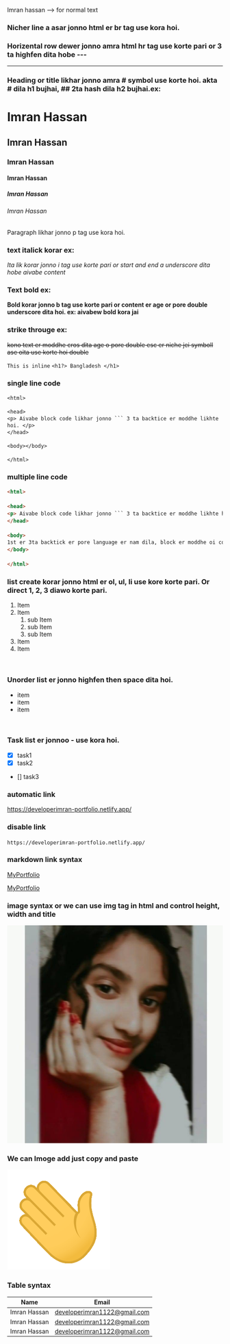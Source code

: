 <!-- Markdown Tutorial -->
Imran hassan --> for normal text </br>
### Nicher line a asar jonno html er br tag use kora hoi.</br>
### Horizental row dewer jonno amra html hr tag use korte pari or 3 ta highfen dita hobe ---

---

### Heading or title likhar jonno amra # symbol use korte hoi. akta # dila h1 bujhai, ## 2ta hash dila h2 bujhai.ex:
# Imran Hassan
## Imran Hassan
### Imran Hassan
#### Imran Hassan
##### Imran Hassan
###### Imran Hassan

<p>Paragraph likhar jonno p tag use kora hoi.</p>

### text italick korar ex: 
<i>Ita lik korar jonno i tag use korte pari or start and end a underscore dita hobe aivabe _content_ </i>

### Text bold ex: 
<b>Bold korar jonno b tag use korte pari or content er age or pore double underscore dita hoi. ex: __aivabew bold kora jai__</b>

### strike througe ex: 
~~kono text er moddhe cros dita age o pore double esc er niche jei symboll ase oita use korte hoi double~~

`This is inline`
`<h1?> Bangladesh </h1>`

### single line code
```
<html>

<head>
<p> Aivabe block code likhar jonno ``` 3 ta backtice er moddhe likhte hoi. </p>
</head>

<body></body>

</html>
```

### multiple line code
```html
<html>

<head>
<p> Aivabe block code likhar jonno ``` 3 ta backtice er moddhe likhte hoi. </p>
</head>

<body>
1st er 3ta backtick er pore language er nam dila, block er moddhe oi code er style a code gulo show hobe. ex: ```html, ```css, ```javascript
</body>

</html>
```

### list create korar jonno html er ol, ul, li use kore korte pari. Or direct 1, 2, 3 diawo korte pari.
1. Item
1. Item
    1. sub Item
    1. sub Item
    1. sub Item
1. Item
1. Item

<br/>

### Unorder list er jonno highfen then space dita hoi.
- item 
- item 
- item 

<br/>

### Task list er jonnoo - use kora hoi.
- [X] task1 
- [X] task2
- [] task3


### automatic link
https://developerimran-portfolio.netlify.app/


### disable link
`https://developerimran-portfolio.netlify.app/`


### markdown link syntax
[MyPortfolio](https://developerimran-portfolio.netlify.app/)
<br/>

[MyPortfolio](WebsiteLink)


<!-- All link is here -->
[WebsiteLink]: https://developerimran-portfolio.netlify.app/



### image syntax or we can use img tag in html and control height, width and title
![profile](./broo.jpg)


### We can Imoge add just copy and paste
![alt text](image.png)



### Table syntax
| Name | Email |
|------|-------|
|Imran Hassan| developerimran1122@gmail.com|
|Imran Hassan| developerimran1122@gmail.com|
|Imran Hassan| developerimran1122@gmail.com|


